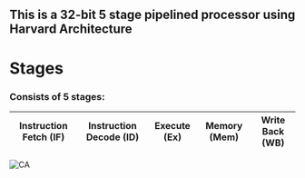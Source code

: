 ## This is a 32-bit 5 stage pipelined processor using Harvard Architecture 

# Stages
### Consists of 5 stages:
| Instruction Fetch (IF) | Instruction Decode (ID) | Execute (Ex) | Memory (Mem) | Write Back (WB) |
|:-:|:-:|:-:|:-:|:-:|


![CA](https://user-images.githubusercontent.com/75990647/202019327-a71f0098-8b9e-44e3-a901-d9e6c357651e.jpg)
